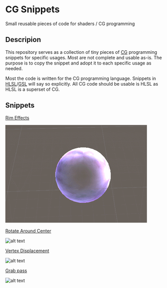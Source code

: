# CG Snippets
Small reusable pieces of code for shaders / CG programming

## Descripion
This repository serves as a collection of tiny pieces of [CG](https://developer.download.nvidia.com/cg/ "C for graphics") programming snippets for specific usages.
Most are not complete and usable as-is. The purpose is to copy the snippet and adopt it to each specific usage as needed.

Most the code is written for the CG programming language. Snippets in [HLSL](https://docs.microsoft.com/en-us/windows/desktop/direct3dhlsl/dx-graphics-hlsl, "HLSL Guide")/[GSL](https://www.khronos.org/opengl/wiki/OpenGL_Shading_Language "GSL Guide") will say so explicitly.
All CG code should be usable is HLSL as HLSL is a superset of CG.

## Snippets

[Rim Effects](../master/RimEffect.md)

![alt text](https://raw.githubusercontent.com/bonahona/cg-snippets/master/Images/ManaShieldShow.gif "Rim effect variant 01")


[Rotate Around Center](../master/RotateAroundCenter.md)

![alt text](https://raw.githubusercontent.com/bonahona/cg-snippets/master/Images/Rotation.gif "Rotation effect")


[Vertex Displacement](../master/VertexDisplacement.md)

![alt text](https://raw.githubusercontent.com/bonahona/cg-snippets/master/Images/VertexDisplacement.gif "Vertex displacement")

[Grab pass](../master/GrabPass.md)

![alt text](https://raw.githubusercontent.com/bonahona/cg-snippets/master/Images/Water.gif "WaterShader")
